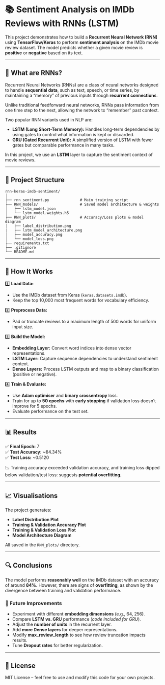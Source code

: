# 📚 Sentiment Analysis on IMDb Reviews with RNNs (LSTM)

This project demonstrates how to build a **Recurrent Neural Network (RNN)** using **TensorFlow/Keras** to perform **sentiment analysis** on the IMDb movie review dataset. The model predicts whether a given movie review is **positive** or **negative** based on its text.

---

## 🧠 What are RNNs?

Recurrent Neural Networks (RNNs) are a class of neural networks designed to handle **sequential data**, such as text, speech, or time series, by maintaining a “memory” of previous inputs through **recurrent connections**.  

Unlike traditional feedforward neural networks, RNNs pass information from one time step to the next, allowing the network to “remember” past context.  

Two popular RNN variants used in NLP are:
- **LSTM (Long Short-Term Memory):** Handles long-term dependencies by using gates to control what information is kept or discarded.
- **GRU (Gated Recurrent Unit):** A simplified version of LSTM with fewer gates but comparable performance in many tasks.

In this project, we use an **LSTM** layer to capture the sentiment context of movie reviews.

---

## 📂 Project Structure

```
rnn-keras-imdb-sentiment/
│
├── rnn_sentiment.py              # Main training script
├── RNN_models/                   # Saved model architecture & weights
│   ├── lstm_model.json
│   └── lstm_model.weights.h5
├── RNN_plots/                    # Accuracy/Loss plots & model diagram
│   ├── label_distribution.png
|   ├── lstm_model_architecture.png
│   ├── model_accuracy.png
│   └── model_loss.png
├── requirements.txt
├── .gitignore
└── README.md
```

---

## 🚀 How It Works

1️⃣ **Load Data:**  
- Use the IMDb dataset from Keras (`keras.datasets.imdb`).
- Keep the top 10,000 most frequent words for vocabulary efficiency.  

2️⃣ **Preprocess Data:**  
- Pad or truncate reviews to a maximum length of 500 words for uniform input size.

3️⃣ **Build the Model:**  
- **Embedding Layer:** Convert word indices into dense vector representations.  
- **LSTM Layer:** Capture sequence dependencies to understand sentiment context.  
- **Dense Layers:** Process LSTM outputs and map to a binary classification (positive or negative).

4️⃣ **Train & Evaluate:**  
- Use **Adam optimiser** and **binary crossentropy** loss.
- Train for up to **50 epochs** with **early stopping** if validation loss doesn’t improve for 5 epochs.
- Evaluate performance on the test set.

---

## 📊 Results

✅ **Final Epoch:** 7  
✅ **Test Accuracy:** ~84.34%  
✅ **Test Loss:** ~0.5120  

📉 Training accuracy exceeded validation accuracy, and training loss dipped below validation/test loss: suggests **potential overfitting**.

---


## 📈 Visualisations

The project generates:
- **Label Distribution Plot**
- **Training & Validation Accuracy Plot**  
- **Training & Validation Loss Plot**  
- **Model Architecture Diagram**

All saved in the `RNN_plots/` directory.

---

## 🔍 Conclusions

The model performs **reasonably well** on the IMDb dataset with an accuracy of around **84%**. However, there are signs of **overfitting**, as shown by the divergence between training and validation performance.

### 🔧 Future Improvements
- Experiment with different **embedding dimensions** (e.g., 64, 256).
- Compare **LSTM vs. GRU** performance (*code included for GRU*).
- Adjust the **number of units** in the recurrent layer.
- Add **more Dense layers** for deeper representations.
- Modify **max_review_length** to see how review truncation impacts results.
- Tune **Dropout rates** for better regularization.


---

## 📜 License

MIT License – feel free to use and modify this code for your own projects.
